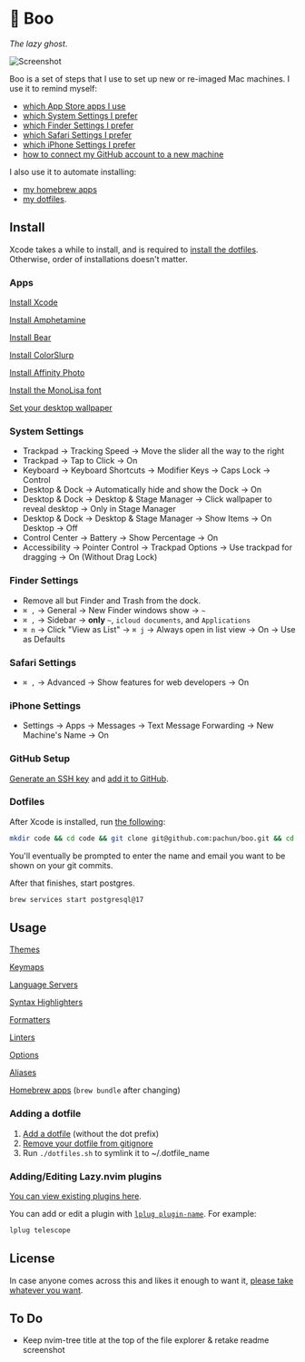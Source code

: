 # 👻 Boo

_The lazy ghost_.

<picture>
  <source srcset="assets/screenshot-dark.png" media="(prefers-color-scheme: dark)">
  <source srcset="assets/screenshot-light.png" media="(prefers-color-scheme: light)">
  <img src="screenshot-light.png" alt="Screenshot">
</picture>

Boo is a set of steps that I use to set up new or re-imaged Mac machines. I use it to remind myself:

- [which App Store apps I use](#apps)
- [which System Settings I prefer](#system-settings)
- [which Finder Settings I prefer](#finder-settings)
- [which Safari Settings I prefer](#safari-settings)
- [which iPhone Settings I prefer](#iphone-settings)
- [how to connect my GitHub account to a new machine](#github-setup)

I also use it to automate installing:

- [my homebrew apps](https://github.com/pachun/boo/blob/main/Brewfile)
- [my dotfiles](https://github.com/pachun/boo/blob/main/dotfiles).

## Install

Xcode takes a while to install, and is required to [install the dotfiles](#dotfiles). Otherwise, order of installations doesn't matter.

### Apps

[Install Xcode](https://apps.apple.com/us/app/xcode/id497799835)

[Install Amphetamine](https://apps.apple.com/us/app/amphetamine/id937984704)

[Install Bear](https://apps.apple.com/us/app/bear-markdown-notes/id1091189122)

[Install ColorSlurp](https://apps.apple.com/us/app/colorslurp/id1287239339)

[Install Affinity Photo](https://apps.apple.com/us/app/affinity-photo-2-image-editor/id1616822987)

[Install the MonoLisa font](https://github.com/pachun/boo/tree/main/assets/MonoLisa)

[Set your desktop wallpaper](https://github.com/pachun/boo/blob/main/assets/less%20is%20less.png)

### System Settings

- Trackpad → Tracking Speed → Move the slider all the way to the right
- Trackpad → Tap to Click → On
- Keyboard → Keyboard Shortcuts → Modifier Keys → Caps Lock → Control
- Desktop & Dock → Automatically hide and show the Dock → On
- Desktop & Dock → Desktop & Stage Manager → Click wallpaper to reveal desktop → Only in Stage Manager
- Desktop & Dock → Desktop & Stage Manager → Show Items → On Desktop → Off
- Control Center → Battery → Show Percentage → On
- Accessibility → Pointer Control → Trackpad Options → Use trackpad for dragging → On (Without Drag Lock)

### Finder Settings

- Remove all but Finder and Trash from the dock.
- `⌘ ,` → General → New Finder windows show → `~`
- `⌘ ,` → Sidebar → **only** `~`, `icloud documents`, and `Applications`
- `⌘ n` → Click "View as List" → `⌘ j` → Always open in list view → On → Use as Defaults

### Safari Settings

- `⌘ ,` → Advanced → Show features for web developers → On

### iPhone Settings

- Settings → Apps → Messages → Text Message Forwarding → New Machine's Name → On

### GitHub Setup

[Generate an SSH key](https://docs.github.com/en/authentication/connecting-to-github-with-ssh/generating-a-new-ssh-key-and-adding-it-to-the-ssh-agent) and [add it to GitHub](https://docs.github.com/en/authentication/connecting-to-github-with-ssh/adding-a-new-ssh-key-to-your-github-account).

### Dotfiles

After Xcode is installed, run [the following](https://github.com/pachun/boo/blob/main/install.sh):

```sh
mkdir code && cd code && git clone git@github.com:pachun/boo.git && cd boo && ./install.sh
```

You'll eventually be prompted to enter the name and email you want to be shown on your git commits.

After that finishes, start postgres.

```sh
brew services start postgresql@17
```

## Usage

[Themes](https://github.com/pachun/boo/blob/main/dotfiles/config/theme)

[Keymaps](https://github.com/pachun/boo/blob/main/dotfiles/config/nvim/lua/config/personal/keymaps.lua)

[Language Servers](https://github.com/pachun/boo/blob/main/dotfiles/config/nvim/lua/config/personal/language_servers.lua)

[Syntax Highlighters](https://github.com/pachun/boo/blob/main/dotfiles/config/nvim/lua/config/personal/syntax_highlighters.lua)

[Formatters](https://github.com/pachun/boo/blob/main/dotfiles/config/nvim/lua/config/personal/formatters.lua)

[Linters](https://github.com/pachun/boo/blob/main/dotfiles/config/nvim/lua/config/personal/linters.lua)

[Options](https://github.com/pachun/boo/blob/main/dotfiles/config/nvim/lua/config/personal/opts.lua)

[Aliases](https://github.com/pachun/boo/blob/146b85047116fd85938b64593851bb72fd8b7e52/dotfiles/zshrc#L98)

[Homebrew apps](https://github.com/pachun/boo/blob/main/Brewfile) (`brew bundle` after changing)

### Adding a dotfile

1. [Add a dotfile](https://github.com/pachun/boo/tree/main/dotfiles) (without the dot prefix)
1. [Remove your dotfile from gitignore](https://github.com/pachun/boo/blob/main/.gitignore)
1. Run `./dotfiles.sh` to symlink it to ~/.dotfile_name

### Adding/Editing Lazy.nvim plugins

[You can view existing plugins here](https://github.com/pachun/boo/tree/main/dotfiles/config/nvim/lua/plugins).

You can add or edit a plugin with [`lplug plugin-name`](https://github.com/pachun/boo/blob/146b85047116fd85938b64593851bb72fd8b7e52/dotfiles/zshrc#L113). For example:

```sh
lplug telescope
```

## License

In case anyone comes across this and likes it enough to want it, [please take whatever you want](https://github.com/pachun/boo/blob/main/LICENSE).

## To Do

- Keep nvim-tree title at the top of the file explorer & retake readme screenshot
